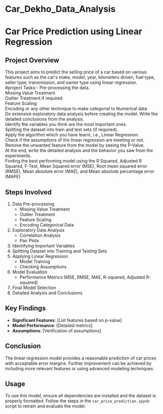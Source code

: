 # Car_Dekho_Data_Analysis
# Car Price Prediction using Linear Regression

## Project Overview
This project aims to predict the selling price of a car based on various features such as the car's make, model, year, kilometers driven, fuel type, seller type, transmission, and owner type using linear regression.\
#project Tasks:-
Pre-processing the data.\
Missing Value Treatment \
Outlier Treatment if required \
Feature Scaling \
Encoding or any other technique to make categorial to Numerical data\
Do extensive exploratory data analysis before creating the model.
Write the detailed conclusions from the analysis. \
Identify the variables you think are the most important ones.\
Splitting the dataset into train and test sets (if required).\
Apply the algorithm which you have learnt, i.e., Linear Regression.\
Check if the assumptions of the linear regression are meeting or not.\
Remove the unwanted feature from the model by seeing the P-Value. \
At the end, write the detailed analysis and the behavior you saw from the experiments. \
Finding the best performing model using the R Squared, Adjusted R Squared, F-Test, Mean Squared error (MSE), Root mean squared error (RMSE), Mean absolute error (MAE), and Mean absolute percentage error (MAPE) 
## Steps Involved
1. Data Pre-processing
    - Missing Value Treatment
    - Outlier Treatment
    - Feature Scaling
    - Encoding Categorical Data
2. Exploratory Data Analysis
    - Correlation Analysis
    - Pair Plots
3. Identifying Important Variables
4. Splitting Dataset into Training and Testing Sets
5. Applying Linear Regression
    - Model Training
    - Checking Assumptions
6. Model Evaluation
    - Performance Metrics (MSE, RMSE, MAE, R-squared, Adjusted R-squared)
7. Final Model Selection
8. Detailed Analysis and Conclusions

## Key Findings
- **Significant Features**: [List features based on p-value]
- **Model Performance**: [Detailed metrics]
- **Assumptions**: [Verification of assumptions]

## Conclusion
The linear regression model provides a reasonable prediction of car prices with acceptable error margins. Further improvement can be achieved by including more relevant features or using advanced modeling techniques.

## Usage
To use this model, ensure all dependencies are installed and the dataset is properly formatted. Follow the steps in the `car_price_prediction.ipynb` script to retrain and evaluate the model.
